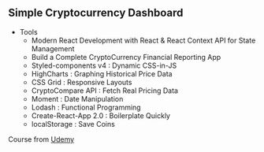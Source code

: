 ## Simple Cryptocurrency Dashboard 

* Tools
  * Modern React Development with React & React Context API for State Management
  * Build a Complete CryptoCurrency Financial Reporting App
  * Styled-components v4 : Dynamic CSS-in-JS
  * HighCharts : Graphing Historical Price Data
  * CSS Grid : Responsive Layouts
  * CryptoCompare API : Fetch Real Pricing Data
  * Moment : Date Manipulation
  * Lodash : Functional Programming
  * Create-React-App 2.0 : Boilerplate Quickly
  * localStorage : Save Coins


Course from [Udemy](https://www.udemy.com/share/100vVyAkQTcF5VRXg=/)
